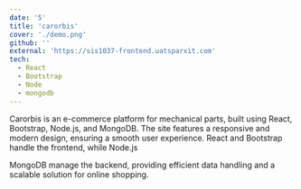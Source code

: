 ```yaml
---
date: '5'
title: 'carorbis'
cover: './demo.png'
github: ''
external: 'https://sis1037-frontend.uatsparxit.com'
tech:
  - React
  - Bootstrap
  - Node
  - mongodb
---
```


Carorbis is an e-commerce platform for mechanical parts, built using React, Bootstrap, Node.js, and MongoDB. The site features a responsive and modern design, ensuring a smooth user experience. React and Bootstrap handle the frontend, while Node.js

MongoDB manage the backend, providing efficient data handling and a scalable solution for online shopping.
